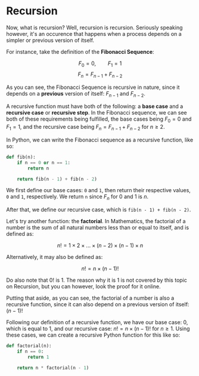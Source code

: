 # Recursion

Now, what is recursion? Well, recursion is recursion. Seriously speaking however, it's an occurence that happens when a process depends on a simpler or previous version of itself.

For instance, take the definition of the **Fibonacci Sequence**:

$$
F_0 = 0, \qquad F_1 = 1
$$
$$
F_n = F_{n-1} + F_{n-2}
$$

As you can see, the Fibonacci Sequence is recursive in nature, since it depends on a **previous** version of itself: $F_{n-1}$ and $F_{n-2}$.

A recursive function must have both of the following: a **base case** and a **recursive case** or **recursive step**. In the Fibonacci sequence, we can see both of these requirements being fulfilled, the base cases being $F_0 = 0$ and $F_1 = 1$, and the recursive case being $F_n = F_{n-1} + F_{n-2}$ for $n \geq 2$.

In Python, we can write the Fibonacci sequence as a recursive function, like so:
```py
def fib(n):
	if n == 0 or n == 1:
		return n

	return fib(n - 1) + fib(n - 2)
```
We first define our base cases: `0` and `1`, then return their respective values, `0` and `1`, respectively. We return `n` since $F_n$ for $0$ and $1$ is $n$.

After that, we define our recursive case, which is `fib(n - 1) + fib(n - 2)`.

Let's try another function: the **factorial**. In Mathematics, the factorial of a number is the sum of all natural numbers less than or equal to itself, and is defined as:

$$n! = 1 \times 2 \times ... \times (n - 2) \times (n - 1) \times n$$

Alternatively, it may also be defined as:

$$n! = n \times (n - 1)!$$

Do also note that $0!$ is $1$. The reason why it is $1$ is not covered by this topic on Recursion, but you can however, look the proof for it online.

Putting that aside, as you can see, the factorial of a number is also a recursive function, since it can also depend on a previous version of itself: $(n - 1)!$

Following our definition of a recursive function, we have our base case: $0$, which is equal to $1$, and our recursive case: $n! = n \times (n - 1)!$ for $n \geq 1$. Using these cases, we can create a recursive Python function for this like so:
```py
def factorial(n):
	if n == 0:
		return 1

	return n * factorial(n - 1)
```